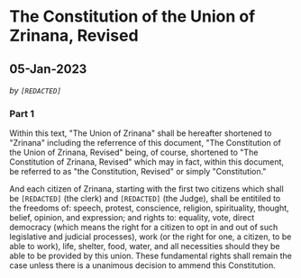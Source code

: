 # The Constitution of the Union of Zrinana, Revised
## 05-Jan-2023

*by ```[REDACTED]```*

### Part 1
Within this text, "The Union of Zrinana" shall be hereafter shortened to "Zrinana"
including the referrence of this document, "The Constitution of the Union of Zrinana, 
Revised" being, of course, shortened to "The Constitution of Zrinana, Revised" which
may in fact, within this document, be referred to as "the Constitution, Revised" or
simply "Constitution."

And each citizen of Zrinana, starting with the first two citizens which shall be 
```[REDACTED]``` (the clerk) and ```[REDACTED]``` (the Judge), shall be entitiled to the freedoms
of: speech, protest, conscience, religion, spirituality, thought, belief, opinion, and 
expression; and rights to: equality, vote, direct democracy (which means the right for a
citizen to opt in and out of such legislative and judicial processes), work (or the right for
one, a citizen, to be able to work), life, shelter, food, water, and all necessities should
they be able to be provided by this union. These fundamental rights shall remain the
case unless there is a unanimous decision to ammend this Constitution.

